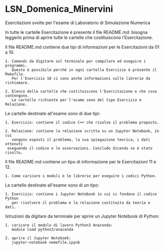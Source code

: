 # LSN_Domenica_Minervini
Esercitazioni svolte per l'esame di Laboratorio di Simulazione Numerica

In tutte le cartelle Esercitazione è presente il file README.md: bisogna 
leggerlo prima di aprire tutte le cartelle che costituiscono l'Esercitazione. 

Il file README.md contiene due tipi di informazioni per le Esercitazioni da 01 a 10.

	1. Comandi da digitare sul terminale per compilare ed eseguire i programmi.
	   Questo è possibile perché in ogni cartella Esercizio è presente il Makefile.
	   Per l'Esercizio 10 ci sono anche informazioni sulle librerie da richiamare.
	   
	2. Elenco delle cartelle che costituiscono l'Esercitazione e che cosa contengono. 
	   Le cartelle richieste per l'esame sono del tipo Esercizio e Relazione. 

Le cartelle destinate all'esame sono di due tipi: 

	1. Esercizio: contiene il codice C++ che risolve il problema proposto. 
	
	2. Relazione: contiene la relazione scritta su un Jupyter Notebook, in cui 
	   vengono esposti il problema, la sua spiegazione teorica, i dati ottenuti 
     eseguendo il codice e le osservazioni. Concludo dicendo se è stato risolto. 
	   

Il file README.md contiene un tipo di informazione per le Esercitazioni 11 e 12.

	1. Come caricare i moduli e le librerie per eseguire i codici Python.
	
Le cartelle destinate all'esame sono di un tipo:

	1. Esercizio: contiene i Jupyter Notebook in cui si fondono il codice Python
	   per risolvere il problema e la relazione costituita da teoria e dati. 

	   
Istruzioni da digitare da terminale per aprire un Jupyter Notebook di Python:

	1. caricare il modulo di lavoro Python3 Anaconda:
	   module load python3/anaconda
		
	2. aprire il Jupyter Notebook:
	   jupyter-notebook nomefile.ipynb 
